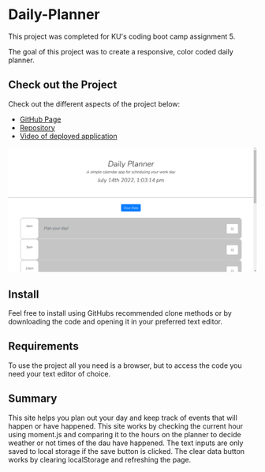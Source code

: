 # Daily-Planner

This project was completed for KU's coding boot camp assignment 5. 

The goal of this project was to create a responsive, color coded daily planner.

## Check out the Project
Check out the different aspects of the project below:

- [GitHub Page](https://johnathanmann.github.io/Daily-Planner/)
- [Repository](https://github.com/johnathanmann/Daily-Planner)
- [Video of deployed application](https://drive.google.com/file/d/1ii_v0yNJdjf6-GYZvWohaS0N2v_hcylY/view)

![Screenshot of JavaScript Quiz start page](./assets/img/planner-screenshot.PNG)

## Install
Feel free to install using GitHubs recommended clone methods or by downloading the code and opening it in your preferred text editor.

## Requirements
To use the project all you need is a browser, but to access the code you need your text editor of choice.

## Summary
This site helps you plan out your day and keep track of events that will happen or have happened. This site works by checking the current hour using moment.js and comparing it to the hours on the planner to decide weather or not times of the dau have happened. The text inputs are only saved to local storage if the save button is clicked. The clear data button works by clearing localStorage and refreshing the page.
